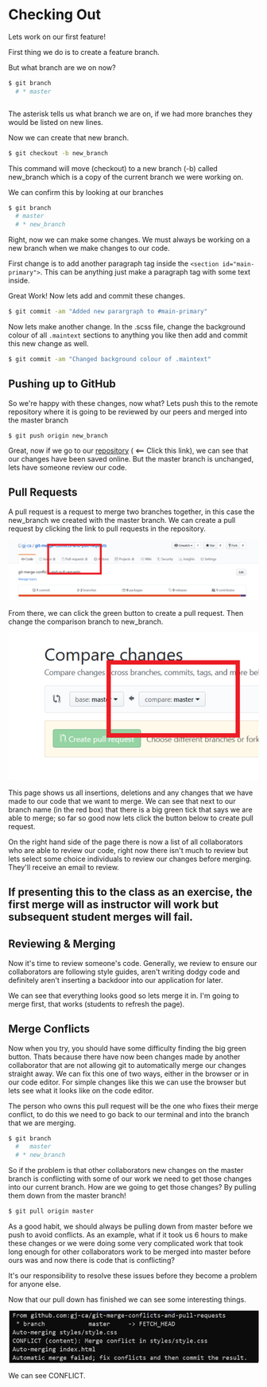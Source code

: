 # Checking Out

Lets work on our first feature!

First thing we do is to create a feature branch.

But what branch are we on now?

```bash
$ git branch 
  # * master
```

```bash
```

The asterisk tells us what branch we are on, if we had more branches they would be listed on new lines.

Now we can create that new branch.

```bash
$ git checkout -b new_branch
```

This command will move (checkout) to a new branch (-b) called new_branch which is a copy of the current branch we were working on.

We can confirm this by looking at our branches

``` bash 
$ git branch
  # master
  # * new_branch
```

Right, now we can make some changes. We must always be working on a new branch when we make changes to our code.

First change is to add another paragraph tag inside the `<section id="main-primary">`. This can be anything just make a paragraph tag with some text inside.

Great Work! Now lets add and commit these changes.

```bash
$ git commit -am "Added new parargraph to #main-primary"
```

Now lets make another change. In the .scss file, change the background colour of all `.maintext` sections to anything you like then add and commit this new change as well.

```bash
$ git commit -am "Changed background colour of .maintext"
```

## Pushing up to GitHub

So we're happy with these changes, now what? Lets push this to the remote repository where it is going to be reviewed by our peers and merged into the master branch

```
$ git push origin new_branch
```

Great, now if we go to our [repository](https://github.com/gj-ca/git-merge-conflicts-and-pull-requests) ( <== Click this link), we can see that our changes have been saved online. But the master branch is unchanged, lets have someone review our code.

## Pull Requests

A pull request is a request to merge two branches together, in this case the new_branch we created with the master branch. We can create a pull request by clicking the link to pull requests in the repository.

![pull-requests](./docs/pull-requests.png)

From there, we can click the green button to create a pull request. Then change the comparison branch to new_branch.

![comparing-branches](./docs/compare.png)


This page shows us all insertions, deletions and any changes that we have made to our code that we want to merge. We can see that next to our branch name (in the red box) that there is a big green tick that says we are able to merge; so far so good now lets click the button below to create pull request.

On the right hand side of the page there is now a list of all collaborators who are able to review our code, right now there isn't much to review but lets select some choice individuals to review our changes before merging. They'll receive an email to review.


## If presenting this to the class as an exercise, the first merge will as instructor will work but subsequent student merges will fail.

## Reviewing & Merging

Now it's time to review someone's code. Generally, we review to ensure our collaborators are following style guides, aren't writing dodgy code and definitely aren't inserting a backdoor into our application for later.

We can see that everything looks good so lets merge it in. I'm going to merge first, that works (students to refresh the page).


## Merge Conflicts 

Now when you try, you should have some difficulty finding the big green button. Thats because there have now been changes made by another collaborator that are not allowing git to automatically merge our changes straight away. We can fix this one of two ways, either in the browser or in our code editor. For simple changes like this we can use the browser but lets see what it looks like on the code editor.

The person who owns this pull request will be the one who fixes their merge conflict, to do this we need to go back to our terminal and into the branch that we are merging.

```bash
$ git branch
  #   master
  # * new_branch
```

So if the problem is that other collaborators new changes on the master branch is conflicting with some of our work we need to get those changes into our current branch. How are we going to get those changes? By pulling them down from the master branch!

```bash
$ git pull origin master
```

As a good habit, we should always be pulling down from master before we push to avoid conflicts. As an example, what if it took us 6 hours to make these changes or we were doing some very complicated work that took long enough for other collaborators work to be merged into master before ours was and now there is code that is conflicting? 

It's our responsibility to resolve these issues before they become a problem for anyone else.

Now that our pull down has finished we can see some interesting things. 

![conflict](./docs/conflict.png)


We can see CONFLICT. 











